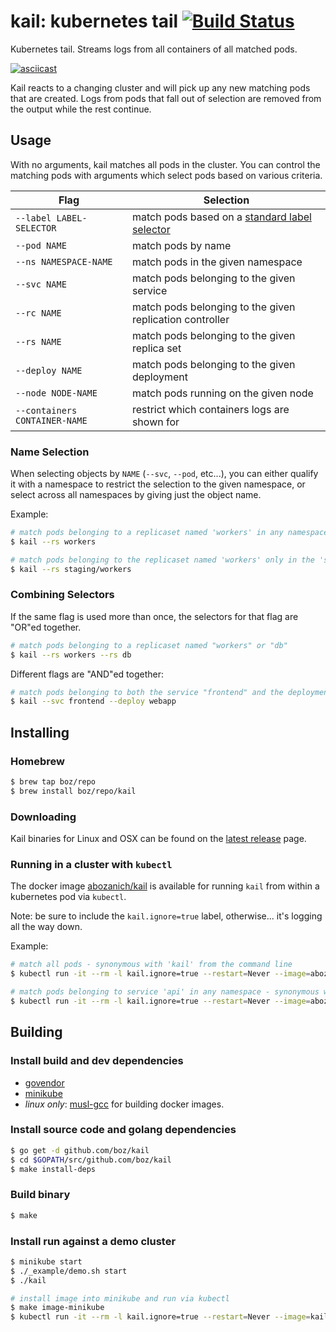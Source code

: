 # kail: kubernetes tail [![Build Status](https://travis-ci.org/boz/kail.svg?branch=master)](https://travis-ci.org/boz/kail)

Kubernetes tail.  Streams logs from all containers of all matched pods.

[![asciicast](https://asciinema.org/a/133521.png)](https://asciinema.org/a/133521)

Kail reacts to a changing cluster and will pick up any new matching pods that are created.  Logs from pods that fall out of selection are removed from the output while the rest continue.

## Usage

With no arguments, kail matches all pods in the cluster.  You can control the matching pods with arguments which select pods based on various criteria.

Flag | Selection
--- | ---
`--label LABEL-SELECTOR` | match pods based on a [standard label selector](https://kubernetes.io/docs/concepts/overview/working-with-objects/labels/)
`--pod NAME` | match pods by name
`--ns NAMESPACE-NAME` | match pods in the given namespace
`--svc NAME` | match pods belonging to the given service
`--rc NAME` | match pods belonging to the given replication controller 
`--rs NAME` | match pods belonging to the given replica set
`--deploy NAME` | match pods belonging to the given deployment
`--node NODE-NAME` | match pods running on the given node
`--containers CONTAINER-NAME` | restrict which containers logs are shown for

### Name Selection

When selecting objects by `NAME` (`--svc`, `--pod`, etc...), you can either qualify it with a namespace to restrict the selection to the given namespace, or select across all namespaces by giving just the object name.

Example:

```sh
# match pods belonging to a replicaset named 'workers' in any namespace.
$ kail --rs workers

# match pods belonging to the replicaset named 'workers' only in the 'staging' namespace
$ kail --rs staging/workers
```

### Combining Selectors

If the same flag is used more than once, the selectors for that flag are "OR"ed together.

```sh
# match pods belonging to a replicaset named "workers" or "db"
$ kail --rs workers --rs db
```

Different flags are "AND"ed together:

```sh
# match pods belonging to both the service "frontend" and the deployment "webapp"
$ kail --svc frontend --deploy webapp
```

## Installing

### Homebrew

```sh
$ brew tap boz/repo
$ brew install boz/repo/kail
```

### Downloading

Kail binaries for Linux and OSX can be found on the [latest release](https://github.com/boz/kail/releases/latest) page.

### Running in a cluster with `kubectl`

The docker image [abozanich/kail](https://hub.docker.com/r/abozanich/kail/) is available for running `kail` from within a kubernetes pod via `kubectl`.

Note: be sure to include the `kail.ignore=true` label, otherwise... it's logging all the way down.

Example:

```sh
# match all pods - synonymous with 'kail' from the command line
$ kubectl run -it --rm -l kail.ignore=true --restart=Never --image=abozanich/kail kail

# match pods belonging to service 'api' in any namespace - synonymous with 'kail --svc api'
$ kubectl run -it --rm -l kail.ignore=true --restart=Never --image=abozanich/kail kail -- --svc api
```

## Building

### Install build and dev dependencies

* [govendor](https://github.com/kardianos/govendor)
* [minikube](https://kubernetes.io/docs/getting-started-guides/minikube/)
* _linux only_: [musl-gcc](https://www.musl-libc.org/how.html) for building docker images.

### Install source code and golang dependencies

```sh
$ go get -d github.com/boz/kail
$ cd $GOPATH/src/github.com/boz/kail
$ make install-deps
```

### Build binary

```sh
$ make
```

### Install run against a demo cluster

```sh
$ minikube start
$ ./_example/demo.sh start
$ ./kail

# install image into minikube and run via kubectl
$ make image-minikube
$ kubectl run -it --rm -l kail.ignore=true --restart=Never --image=kail kail
```
